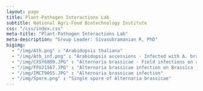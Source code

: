 ```yaml
---
layout: page
title: Plant-Pathogen Interactions Lab
subtitle: National Agri-Food Biotechnology Institute
css: "/css/index.css"
meta-title: "Plant-Pathogen Interactions Lab"
meta-description: "Group Leader: Sivasubramanian R, PhD"
bigimg:
  - "/img/Ath.png" : "Arabidopsis thaliana"
  - "/img/Ath_inf.png" : "Arabidopsis accessions - Infected with A. brassicae"
  - "/img/CXSY6809.JPG" : "Alternaria brassicae - Field infections on all parts of the plant"
  - "/img/FFUJ1567.JPG" : "Alternaria brassicae infection on Brassica juncea leaf"
  - "/img/IMCT9055.JPG" : "Alternaria brassicae infection"
  - "/img/Spore.png" : "Single spore of Alternaria brassicae"
---
```


